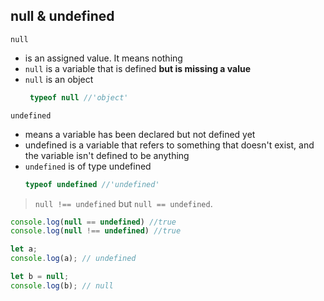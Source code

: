 ## null & undefined

`null`

- is an assigned value. It means nothing
- `null` is a variable that is defined **but is missing a value**
- `null` is an object
  ```js
   typeof null //'object'
  ```

`undefined`

- means a variable has been declared but not defined yet
- undefined is a variable that refers to something that doesn't exist, and the variable isn't defined to be anything
- `undefined` is of type undefined
   ```js
   typeof undefined //'undefined'
  ```

> `null !== undefined` but `null == undefined`.

```js
console.log(null == undefined) //true
console.log(null !== undefined) //true
```


```js
let a;
console.log(a); // undefined

let b = null;
console.log(b); // null
```
